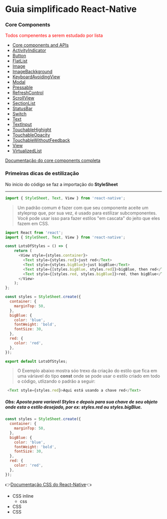 # Guia simplificado React-Native

### Core Components
<p style="color: red">Todos compenentes a serem estudado por lista</p>

- <a href="https://reactnative.dev/docs/components-and-apis " target="_blank">Core components and APIs</a>
- <a href="https://reactnative.dev/docs/activityindicator">ActivityIndicator</a>
- <a href="https://reactnative.dev/docs/button">Button</a>
- <a href="https://reactnative.dev/docs/flatlist">FlatList</a>
- <a href="https://reactnative.dev/docs/image">Image</a>
- <a href="https://reactnative.dev/docs/imagebackground">ImageBackkground</a>
- <a href="https://reactnative.dev/docs/keyboardavoidingview">KeyboardAvoidingView</a>
- <a href="https://reactnative.dev/docs/modal">Modal</a>
- <a href="https://reactnative.dev/docs/pressable">Pressable</a>
- <a href="https://reactnative.dev/docs/refreshcontrol">RefreshControl</a>
- <a href= "https://reactnative.dev/docs/scrollview">ScrollView</a>
- <a href="https://reactnative.dev/docs/sectionlist">SectionList</a>
- <a href="https://reactnative.dev/docs/statusbar">StatusBar</a>
- <a href="https://reactnative.dev/docs/switch">Switch</a>
- <a href="https://reactnative.dev/docs/text">Text</a>
- <a href="https://reactnative.dev/docs/textinput">TextInput</a>
- <a href="https://reactnative.dev/docs/touchablehighlight">TouchableHighight</a>
- <a href="https://reactnative.dev/docs/touchableopacity">TouchableOpacity</a>
- <a href="https://reactnative.dev/docs/touchablewithoutfeedback">TouchableWithoutFeedback</a>
- <a href="https://reactnative.dev/docs/view">View</a>
- <a href="https://reactnative.dev/docs/virtualizedlist">VirtualizedList</a>

[Documentação do core components completa](https://reactnative.dev/docs/text)

### Primeiras dicas de estilização 

No inicio do código se faz a importação do **StyleSheet**

---

```js
import { StyleSheet, Text, View } from 'react-native';
```
>Um padrão comum é fazer com que seu componente aceite um styleprop que, por sua vez, é usado para estilizar subcomponentes. Você pode usar isso para fazer estilos "em cascata" do jeito que eles fazem em CSS.

```js
import React from 'react';
import { StyleSheet, Text, View } from 'react-native';

const LotsOfStyles = () => {
    return (
      <View style={styles.container}>
        <Text style={styles.red}>just red</Text>
        <Text style={styles.bigBlue}>just bigBlue</Text>
        <Text style={[styles.bigBlue, styles.red]}>bigBlue, then red</Text>
        <Text style={[styles.red, styles.bigBlue]}>red, then bigBlue</Text>
      </View>
    );
};

const styles = StyleSheet.create({
  container: {
    marginTop: 50,
  },
  bigBlue: {
    color: 'blue',
    fontWeight: 'bold',
    fontSize: 30,
  },
  red: {
    color: 'red',
  },
});

export default LotsOfStyles;
```
>O Exemplo  abaixo mostra sóo trexo da criação do estilo que fica em uma váriavel do tipo **const** onde se pode usar o estilo criado em todo o código, utlizando o padrão a seguir:

```js
 <Text style={styles.red}>Aqui está usando a chave red</Text>

 ```
  ##### Obs: Aposta para variavél Styles e depois para sua chave de seu objeto onde esta o estilo desejado, por ex: styles.red ou styles.bigBlue.

```js
const styles = StyleSheet.create({
  container: {
    marginTop: 50,
  },
  bigBlue: {
    color: 'blue',
    fontWeight: 'bold',
    fontSize: 30,
  },
  red: {
    color: 'red',
  },
});
```
👉[Documentação CSS do React-Native](https://reactnative.dev/docs/style)👈
- CSS inline
  - css
- CSS 
- CSS

